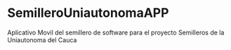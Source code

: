 # SemilleroUniautonomaAPP
Aplicativo Movil del semillero de software para el proyecto Semilleros de la Uniautonoma del Cauca
